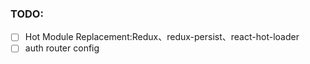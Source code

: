 
### TODO:

- [ ] Hot Module Replacement:Redux、redux-persist、react-hot-loader
- [ ] auth router config
